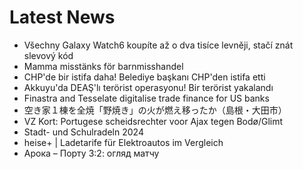 # Latest News
-  Všechny Galaxy Watch6 koupíte až o dva tisíce levněji, stačí znát slevový kód
-  Mamma misstänks för barnmisshandel
-  CHP'de bir istifa daha! Belediye başkanı CHP'den istifa etti
-  Akkuyu'da DEAŞ'lı terörist operasyonu! Bir terörist yakalandı
-  Finastra and Tesselate digitalise trade finance for US banks
-  空き家１棟を全焼「野焼き」の火が燃え移ったか（島根・大田市）
-  VZ Kort: Portugese scheidsrechter voor Ajax tegen Bodø/Glimt
-  Stadt- und Schulradeln 2024
-  heise+ | Ladetarife für Elektroautos im Vergleich
-  Арока – Порту 3:2: огляд матчу
